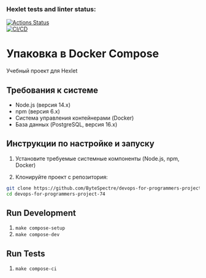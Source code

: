 ### Hexlet tests and linter status:
[![Actions Status](https://github.com/ByteSpectre/devops-for-programmers-project-74/actions/workflows/hexlet-check.yml/badge.svg)](https://github.com/ByteSpectre/devops-for-programmers-project-74/actions)
<br>
[![CI/CD](https://github.com/ByteSpectre/devops-for-programmers-project-74/actions/workflows/push.yml/badge.svg)](https://github.com/ByteSpectre/devops-for-programmers-project-74/actions/workflows/push.yml)

# Упаковка в Docker Compose

Учебный проект для Hexlet

## Требования к системе

- Node.js (версия 14.x)
- npm (версия 6.x)
- Система управления контейнерами (Docker)
- База данных (PostgreSQL, версия 16.х)

## Инструкции по настройке и запуску

1. Установите требуемые системные компоненты (Node.js, npm, Docker)

2. Клонируйте проект с репозитория:

```bash
git clone https://github.com/ByteSpectre/devops-for-programmers-project-74.git
cd devops-for-programmers-project-74
```
## Run Development

1. `make compose-setup`
2. `make compose-dev`

## Run Tests

1. `make compose-ci`
